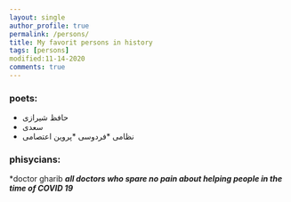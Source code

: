 ```yaml
---
layout: single
author_profile: true
permalink: /persons/
title: My favorit persons in history
tags: [persons]
modified:11-14-2020
comments: true
---
```


### poets:
* حافظ شیرازی
* سعدی
* نظامی
*فردوسی
*پروین اعتصامی
### phisycians:
*doctor gharib
***all doctors who spare no pain about helping people in the time of COVID 19***



